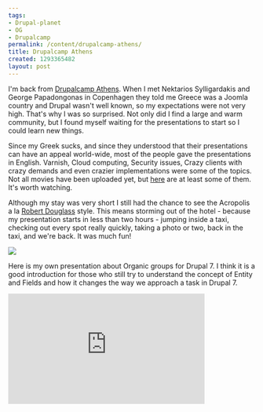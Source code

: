 ```yaml
--- 
tags: 
- Drupal-planet
- OG
- Drupalcamp
permalink: /content/drupalcamp-athens/
title: Drupalcamp Athens
created: 1293365482
layout: post
---
```

I'm back from <a href="http://drupalcamp.gr/">Drupalcamp Athens</a>. When I met Nektarios Sylligardakis and George Papadongonas in Copenhagen they told me Greece was a Joomla country and Drupal wasn't well known, so my expectations were not very high. That's why I was so surprised. Not only did I find a large and warm community, but I found myself waiting for the presentations to start so I could learn new things.

Since my Greek sucks, and since they understood that their presentations can have an appeal world-wide, most of the people gave the presentations in English. Varnish, Cloud computing, Security issues, Crazy clients with crazy demands and even crazier implementations were some of the topics. Not all movies have been uploaded yet, but <a href="http://vimeo.com/user426096/videos/sort:date">here</a> are at least some of them. It's worth watching.

Although my stay was very short I still had the chance to see the Acropolis a la <a href="http://acquia.com/blog/drupal-greece">Robert Douglass</a> style. This means storming out of the hotel - because my presentation starts in less than two hours - jumping inside a taxi, checking out every spot really quickly, taking a photo or two, back in the taxi, and we're back. It was much fun!

<img src="http://www.gizra.com/sites/default/files/PICT5254.JPG" />

Here is my own presentation about Organic groups for Drupal 7. I think it is a good introduction for those who still try to understand the concept of Entity and Fields and how it changes the way we approach a task in Drupal 7.

<iframe src="http://player.vimeo.com/video/18079022?title=0&amp;byline=0&amp;portrait=0" width="400" height="225" frameborder="0"></iframe>
